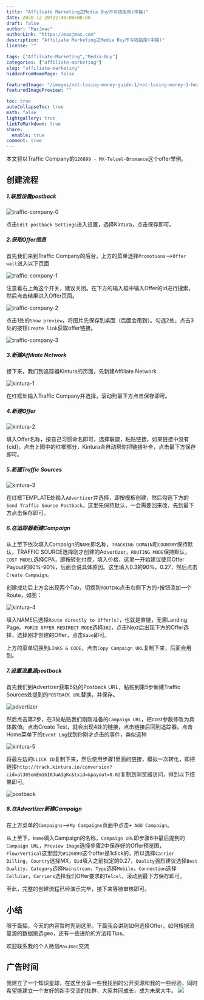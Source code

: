 ```yaml
---
title: "Affiliate Marketing之Media Buy不亏钱指南(中篇)"
date: 2020-12-28T22:40:00+08:00
draft: false
author: "MaxJmac"
authorLink: "https://maxjmac.com"
description: "Affiliate Marketing之Media Buy不亏钱指南(中篇)"
license: ""

tags: ["Affiliate-Marketing","Media-Buy"]
categories: ["affiliate-marketing"]
slug: "affiliate-marketing"
hiddenFromHomePage: false

featuredImage: "/images/not-losing-money-guide-1/not-losing-money-1-head.jpg"
featuredImagePreview: ""

toc: true
autoCollapseToc: true
math: false
lightgallery: true
linkToMarkdown: true
share:
  enable: true
comment: true
---
```


本文将以Traffic Company的`126899 - MX-Telcel-Bromance`这个offer举例。

## 创建流程

##### 1.联盟设置postback

![traffic-company-0](/images/not-losing-money-guide-1/traffic-company-0.png)

点击`Edit postback Settings`进入设置，选择Kintura，点击保存即可。

##### 2.获取Offer信息

首先我们来到Traffic Company的后台，上方的菜单选择`Promotions`-->`Offer wall`进入以下页面

![traffic-company-1](/images/not-losing-money-guide-1/traffic-company-1.png)

注意看右上角这个开关，建议关闭。在下方的输入框中输入Offer的id进行搜索，然后点击结果进入Offer页面。

![traffic-company-2](/images/not-losing-money-guide-1/traffic-company-2.png)

点击1处的`Show preview`，将图片先保存到桌面（后面会用到）。勾选2处，点击3处的按钮`Create link`获取offer链接。

![traffic-company-3](/images/not-losing-money-guide-1/traffic-company-3.png)

##### 3.新建Affiliate Network

接下来，我们到追踪器Kintura的页面，先新建Affiliate Network

![kintura-1](/images/not-losing-money-guide-1/kintura-1.png)

在红框处输入Traffic Company并选择，滚动到最下方点击保存即可。

##### 4.新建Offer

![kintura-2](/images/not-losing-money-guide-1/kintura-2.png)

填入Offer名称，按自己习惯命名即可，选择联盟，粘贴链接，如果链接中没有{cid}，点击上图中的红框部分，Kintura会自动帮你把链接补全，点击最下方保存即可。

##### 5.新建Traffic Sources

![kintura-3](/images/not-losing-money-guide-1/kintura-3.jpg)

在红框TEMPLATE处输入`Advertizer`并选择，即按模板创建，然后勾选下方的`Send Traffic Source Postback`。这里先保持默认，一会需要回来改，先到最下方点击保存即可。

##### 6.在追踪器新建Campaign

从上至下依次填入Campaign的`NAME`即名称，`TRACKING DOMAIN`和`COUNTRY`保持默认，TRAFFIC SOURCE选择刚才创建的Advertizer，`ROUTING MODE`保持默认，`COST MODEL`选择CPA，即按转化付费，填入价格，这里一开始建议使用Offer Payout的80%-90%，后面会说具体原因。这里填入0.3的90%，0.27，然后点击`Create Campaign`。

创建成功后上方会出现两个Tab，切换到`ROUTING`点击右侧下方的`+`按钮添加一个Route，如图：

![kintura-4](/images/not-losing-money-guide-1/kintura-4.png)

填入NAME后选择`Route directly to Offer(s)`，也就是直链，无需Landing Page。`FORCE OFFER REDIRECT MODE`选择`302`，点击Next后出现下方的Offer选择，选择刚才创建的Offer，点击`Save`即可。

上方的菜单切换到`LINKS & CODE`，点击`Copy Campaign URL`复制下来，后面会用到。

##### 7.设置流量源postback

首先我们到Advertizer获取5处的Postback URL，粘贴到第5步新建Traffic Sources处提到的`POSTBACK URL`替换，并保存。

![advertizer](/images/not-losing-money-guide-1/advertizer.png)

然后点击第2步，在3处粘贴我们刚刚准备的`Campaign URL`，把cost参数修改为具体数值。点击Create Test，就会出现4处的链接，点击链接后回到追踪器。点击Home菜单下的`Event Log`找到你刚才点击的事件，类似这种

![kintura-5](/images/not-losing-money-guide-1/kintura-5.png)

将最左边的`CLICK ID`复制下来，然后使用步骤1里面的链接，模拟一次转化，即把链接`http://track.kintura.io/conversion?cid=al305omEm1GI0JuA3gKc&txid=&payout=0.02`复制到浏览器访问，得到以下结果即可。

![postback](/images/not-losing-money-guide-1/postback.jpg)

##### 8.在Advertizer新建Campaign

在上方菜单的`Campaigns`-->`My Campaigns`页面中点击`+ Add Campaign`。

从上至下，`Name`填入Campaign的名称，`Campaign URL`即步骤6中最后提到的`Campaign URL`，`Preview Image`选择步骤2中保存好的Offer预览图，`Flow/Vertical`这里因为`#126899`这个offer是1click的，所以选择`Carrier Billing`，`Country`选择MX，`Bid`填入之前拟定的0.27，`Quality`强烈建议选择`Best Quality`，`Category`选择`Mainstream`，`Type`选择`Mobile`，`Connection`选择`Cellular`，`Carriers`选择我们Offer要求的`Telcel`，滚动到最下方保存即可。



至此，完整的创建流程已经演示完毕，接下来等待审核即可。


## 小结

限于篇幅，今天的内容暂时先到这里。下篇我会讲到如何选择Offer，如何根据流量源的数据挑选geo，还有一些进阶的方法和Tips。

欢迎联系我的个人微信`MaxJmac`交流


## 广告时间
我建立了一个知识星球，在这里分享一些我找到的公开资源和我的一些经验，同时希望能建立一个友好的新手交流的社群，大家共同成长，成为未来大牛。
![](/images/contact.jpg)